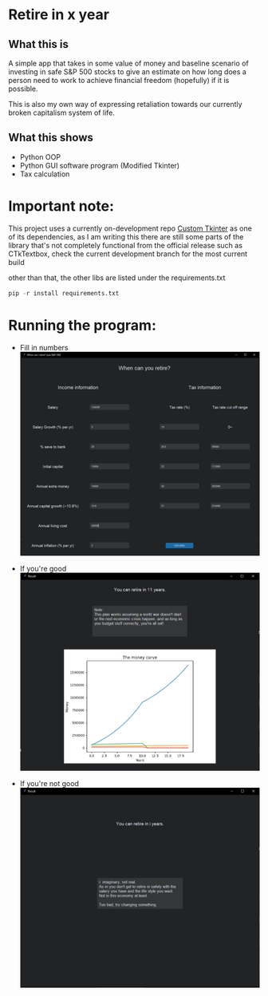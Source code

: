 # Retire in x year

## What this is
A simple app that takes in some value of money and baseline scenario of investing in safe S&P 500 stocks to give an estimate on how long does a person need to work to achieve financial freedom (hopefully) if it is possible.

This is also my own way of expressing retaliation towards our currently broken capitalism system of life.

## What this shows
- Python OOP
- Python GUI software program (Modified Tkinter)
- Tax calculation

# Important note:
This project uses a currently on-development repo [Custom Tkinter](https://github.com/TomSchimansky/CustomTkinter) as one of its dependencies, as I am writing this there are still some parts of the library that's not completely functional from the official release such as CTkTextbox, check the current development branch for the most current build

other than that, the other libs are listed under the requirements.txt
``` python
pip -r install requirements.txt
```


# Running the program:
- Fill in numbers
![run](https://github.com/DharmaHS/retire_in_x_year/blob/main/documentation_image/ss_main_window.PNG)

- If you're good
![can retire](https://github.com/DharmaHS/retire_in_x_year/blob/main/documentation_image/ss_result_window_can.PNG)

- If you're not good
![cannot](https://github.com/DharmaHS/retire_in_x_year/blob/main/documentation_image/ss_result_window_cannot.PNG)
